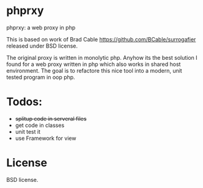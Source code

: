 # phprxy
phprxy: a web proxy in php

This is based on work of Brad Cable https://github.com/BCable/surrogafier released under BSD license.

The original proxy is written in monolytic php.
Anyhow its the best solution I found for a web proxy written in php which also works in shared host environment.
The goal is to refactore this nice tool into a modern, unit tested program in oop php.

# Todos:
* ~~splitup code in serveral files~~
* get code in classes
* unit test it
* use Framework for view

# License
BSD license.
